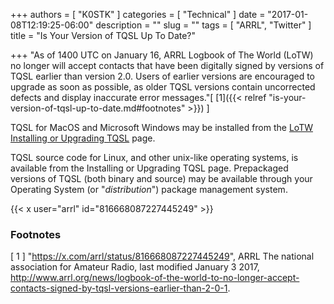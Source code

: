 +++
authors = [ "K0STK" ]
categories = [ "Technical" ]
date = "2017-01-08T12:19:25-06:00"
description = ""
slug = ""
tags = [ "ARRL", "Twitter" ]
title = "Is Your Version of TQSL Up To Date?"

+++
"As of 1400 UTC on January 16, ARRL Logbook of The World (LoTW) no longer will
accept contacts that have been digitally signed by versions of TQSL earlier
than version 2.0. Users of earlier versions are encouraged to upgrade as soon
as possible, as older TQSL versions contain uncorrected defects and display
inaccurate error messages."[ [1]({{< relref "is-your-version-of-tqsl-up-to-date.md#footnotes" >}}) ]
<!--more-->
TQSL for MacOS and Microsoft Windows may be installed from the
[LoTW Installing or Upgrading TQSL](https://lotw.arrl.org/lotw-help/installation/)
page.

TQSL source code for Linux, and other unix-like operating systems, is
available from the Installing or Upgrading TQSL page. Prepackaged versions of
TQSL (both binary and source) may be available through your Operating System
(or "*distribution*") package management system.

{{< x user="arrl" id="816668087227445249" >}}

### Footnotes

[ 1 ] "https://x.com/arrl/status/816668087227445249",
ARRL The national association for Amateur Radio, last modified January 3 2017,
http://www.arrl.org/news/logbook-of-the-world-to-no-longer-accept-contacts-signed-by-tqsl-versions-earlier-than-2-0-1.
